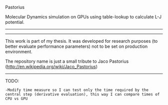 Pastorius

Molecular Dynamics simulation on GPUs using table-lookup to calculate L-J potential.


---------------------------------------------------------------------------------------------



---------------------------------------------------------------------------------------------

This work is part of my thesis. It was developed for research purposes (to better evaluate performance parameters) not to be set on production environment.


The repository name is just a small tribute to Jaco Pastorius (http://en.wikipedia.org/wiki/Jaco_Pastorius)



---------------------------------------------------------------------------------------------


TODO:

	-Modify time measure so I can test only the time required by the central step (derivative evaluation), this way I can compare times of CPU vs GPU





